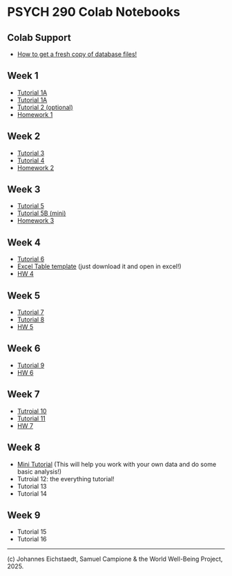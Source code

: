 # PSYCH 290 Colab Notebooks
## Colab Support
* [How to get a fresh copy of database files!](https://github.com/CompPsychology/psych290_colab_public/blob/main/notebooks/colab-support/ColabSupport_gettting_fresh_database_files.ipynb)

## Week 1
* [Tutorial 1A](https://github.com/CompPsychology/psych290_colab_public/blob/main/notebooks/week-01/W1_Tutorial_01A_SQL_Intro_(album).ipynb)
* [Tutorial 1A](https://github.com/CompPsychology/psych290_colab_public/blob/main/notebooks/week-01/W1_Tutorial_01B_SQL_where_(album)_preHW1.ipynb)
* [Tutorial 2 (optional)](https://github.com/CompPsychology/psych290_colab_public/blob/main/notebooks/week-01/W1_Tutorial_02_SQL_OPTIONAL_workingWithTweets_(sql_intro).ipynb)
* [Homework 1](https://github.com/CompPsychology/psych290_colab_public/blob/main/notebooks/week-01/W1_HW1_SQL_NinjaTraining_(dla_tutorial).ipynb)

## Week 2
* [Tutorial 3](https://github.com/CompPsychology/psych290_colab_public/blob/main/notebooks/week-02/W2_Tutorial_03_DLATK_intro_1gramExtraction_(dla_tutorial).ipynb)
* [Tutorial 4](https://github.com/CompPsychology/psych290_colab_public/blob/main/notebooks/week-02/W2_Tutorial_04_DLATK_metaTablesComplexity_(dla_tutorial).ipynb)
* [Homework 2](https://github.com/CompPsychology/psych290_colab_public/blob/main/notebooks/week-02/W2_HW2_DLA_FeatExtractionMeta_(dla_tutorial).ipynb)


## Week 3
* [Tutorial 5](https://github.com/CompPsychology/psych290_colab_public/blob/main/notebooks/week-03/W3_Tutorial_05_DLATK_lexiconExtraction_mostFreqWords_(dla_tutorial).ipynb)
* [Tutorial 5B (mini)](https://github.com/CompPsychology/psych290_colab_public/blob/main/notebooks/week-03/W3_Tutorial_05B_mini_tutorial_saving_SQLite_in_GoogleDrive_(dla_tutorial).ipynb)
* [Homework 3](https://github.com/CompPsychology/psych290_colab_public/blob/main/notebooks/week-03/W3_HW3_DLATK_lexicon_extraction_(dla_tutorial).ipynb)


## Week 4
* [Tutorial 6](https://github.com/CompPsychology/psych290_colab_public/blob/main/notebooks/week-04/W4_Tutorial_06_DLATK_lex_correlation_(dla_tutorial).ipynb)
* [Excel Table template](https://github.com/CompPsychology/psych290_colab_public/blob/main/notebooks/week-04/W4_Tutorial_06_TABLE_wordsWithinDictionaryFormatting%20(2).xlsx) (just download it and open in excel!)
* [HW 4](https://github.com/CompPsychology/psych290_colab_public/blob/main/notebooks/week-04/W4_HW4_DLA_LexCorrelation_(dla_tutorial).ipynb)

## Week 5
* [Tutorial 7](https://github.com/CompPsychology/psych290_colab_public/blob/main/notebooks/week-05/W5_Tutorial_07_R_dataImport_metaTablePlots_(csv).ipynb)
* [Tutorial 8](https://github.com/CompPsychology/psych290_colab_public/blob/main/notebooks/week-05/W5_Tutorial_08_R_featTable_statsAndPlots_preHW5_(dla_tutorial).ipynb)
* [HW 5](https://github.com/CompPsychology/psych290_colab_public/blob/main/notebooks/week-05/W5_HW5_R_statsWithDLATKTables_(hw5_csv).ipynb)

## Week 6
* [Tutorial 9](https://github.com/CompPsychology/psych290_colab_public/blob/main/notebooks/week-06/W6_Tutorial_09_DLATK_1to3gram_tuneCorrelation_(dla_tutorial).ipynb)
* [HW 6](http://github.com/CompPsychology/psych290_colab_public/blob/main/notebooks/week-06/W6_HW6_DLATK_1to3grams_(dla_tutorial%2Cblog_authorship%2Csvitlana).ipynb)

## Week 7
* [Tutroial 10](https://github.com/CompPsychology/psych290_colab_public/blob/main/notebooks/week-07/W7_Tutorial_10_DLATK_extracting_correlating_topics_R_(dla_tutorial).ipynb)
* [Tutorial 11](https://github.com/CompPsychology/psych290_colab_public/blob/main/notebooks/week-07/W7_Tutorial_11_DLATK_modeling_LDA_topics_(dla_tutorial%2Csvitlana).ipynb)
* [HW 7](https://github.com/CompPsychology/psych290_colab_public/blob/main/notebooks/week-07/W7_HW7_DLATK_modeling_extracting_correlating_topics_R_(dla_tutorial%2Cblog_authorshop%2Csvitlana).ipynb)

## Week 8
* [Mini Tutorial](https://github.com/CompPsychology/psych290_colab_public/blob/main/notebooks/week-08/W8_mini_tutorial_ImportandUseNewData_R_DLATK.ipynb) (This will help you work with your own data and do some basic analysis!)
* Tutroial 12: the everything tutorial!
* Tutorial 13 
* Tutorial 14

## Week 9
* Tutorial 15
* Tutorial 16


---

(c) Johannes Eichstaedt, Samuel Campione & the World Well-Being Project, 2025.
